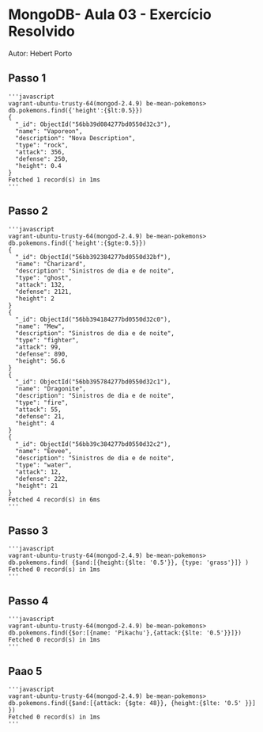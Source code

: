 # MongoDB- Aula 03 - Exercício Resolvido
Autor: Hebert Porto

## Passo 1

    '''javascript
    vagrant-ubuntu-trusty-64(mongod-2.4.9) be-mean-pokemons> db.pokemons.find({'height':{$lt:0.5}})
    {
      "_id": ObjectId("56bb39d084277bd0550d32c3"),
      "name": "Vaporeon",
      "description": "Nova Description",
      "type": "rock",
      "attack": 356,
      "defense": 250,
      "height": 0.4
    }
    Fetched 1 record(s) in 1ms
    '''

## Passo 2

    '''javascript
    vagrant-ubuntu-trusty-64(mongod-2.4.9) be-mean-pokemons> db.pokemons.find({'height':{$gte:0.5}})
    {
      "_id": ObjectId("56bb392384277bd0550d32bf"),
      "name": "Charizard",
      "description": "Sinistros de dia e de noite",
      "type": "ghost",
      "attack": 132,
      "defense": 2121,
      "height": 2
    }
    {
      "_id": ObjectId("56bb394184277bd0550d32c0"),
      "name": "Mew",
      "description": "Sinistros de dia e de noite",
      "type": "fighter",
      "attack": 99,
      "defense": 890,
      "height": 56.6
    }
    {
      "_id": ObjectId("56bb395784277bd0550d32c1"),
      "name": "Dragonite",
      "description": "Sinistros de dia e de noite",
      "type": "fire",
      "attack": 55,
      "defense": 21,
      "height": 4
    }
    {
      "_id": ObjectId("56bb39c384277bd0550d32c2"),
      "name": "Eevee",
      "description": "Sinistros de dia e de noite",
      "type": "water",
      "attack": 12,
      "defense": 222,
      "height": 21
    }
    Fetched 4 record(s) in 6ms
    '''

## Passo 3

    '''javascript
    vagrant-ubuntu-trusty-64(mongod-2.4.9) be-mean-pokemons> db.pokemons.find( {$and:[{height:{$lte: '0.5'}}, {type: 'grass'}]} )
    Fetched 0 record(s) in 1ms
    '''

## Passo 4

    '''javascript
    vagrant-ubuntu-trusty-64(mongod-2.4.9) be-mean-pokemons> db.pokemons.find({$or:[{name: 'Pikachu'},{attack:{$lte: '0.5'}}]})
    Fetched 0 record(s) in 1ms
    '''

## Paao 5

    '''javascript
    vagrant-ubuntu-trusty-64(mongod-2.4.9) be-mean-pokemons> db.pokemons.find({$and:[{attack: {$gte: 48}}, {height:{$lte: '0.5' }}] })
    Fetched 0 record(s) in 1ms
    '''             